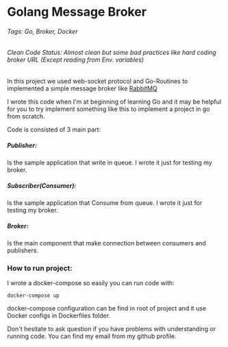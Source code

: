 # Golang Message Broker
###### Tags: Go, Broker, Docker
###### Clean Code Status: Almost clean but some bad practices like hard coding broker URL (Except reading from Env. variables)
In this project we used web-socket protocol and Go-Routines to implemented a simple message broker like [RabbitMQ](https://www.rabbitmq.com/)
 
I wrote this code when I'm at beginning of learning Go and it may be helpful for you to try implement something like this to implement a project in go from scratch.

Code is consisted of 3 main part:

##### Publisher:
Is the sample application that write in queue. I wrote it just for testing my broker.

##### Subscriber(Consumer):
Is the sample application that Consume from queue. I wrote it just for testing my broker.


##### Broker: 
Is the main component that make connection between consumers and publishers.


### How to run project:
I wrote a docker-compose so easily you can run code with:
```
docker-compose up
```
docker-compose configuration can be find in root of project and it use Docker configs in Dockerfiles folder.


Don't hesitate to ask question if you have problems with understanding or running code.
You can find my email from my github profile.
